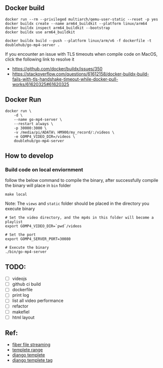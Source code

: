 ## Docker build

```
docker run --rm --privileged multiarch/qemu-user-static --reset -p yes
docker buildx create --name arm64_buildkit --platform linux/arm64
docker buildx inspect arm64_buildkit --bootstrap
docker buildx use arm64_buildkit

docker buildx build --push --platform linux/arm/v6 -f dockerfile -t doublehub/go-mp4-server .
```

If you encounter an issue with TLS timeouts when compile code on MacOS, click the following link to resolve it
- https://github.com/docker/buildx/issues/350
- https://stackoverflow.com/questions/61612158/docker-buildx-build-fails-with-tls-handshake-timeout-while-docker-pull-works/61620325#61620325

## Docker Run

```
docker run \
    -d \
    --name go-mp4-server \
    --restart always \
    -p 30000:3000 \
    -v /media/pi/ADATA\ HM900/my_record/:/videos \
    -e GOMP4_VIDEO_DIR=/videos \
    doublehub/go-mp4-server
```

## How to develop


### Build code on local enviornment
follow the below command to compile the binary, after successfully compile the binary will place in `bin` folder
```
make local
```


Note: The `views` and `static` folder should be placed in the directory you execute binary
```
# Set the video directory, and the mp4s in this folder will become a playlist
export GOMP4_VIDEO_DIR=`pwd`/videos

# Set the port
export GOMP4_SERVER_PORT=30080

# Execute the binary
./bin/go-mp4-server
```
## TODO:
- [ ] videojs
- [ ] github ci build
- [ ] dockerfile
- [ ] print log
- [ ] list all video performance
- [ ] refactor 
- [ ] makefiel
- [ ] html layout

## Ref:
- [fiber file streaming](https://github.com/gofiber/fiber/issues/253)
- [templete range](https://stackoverflow.com/questions/67079636/rendering-templates-in-a-go-fiber-application)
- [django templete](https://github.com/gofiber/template/tree/master/django)
- [django templete tag](https://github.com/flosch/pongo2#tags)